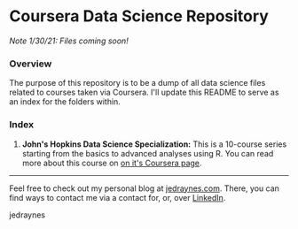 # Coursera Data Science Repository

*Note 1/30/21: Files coming soon!*

### Overview
The purpose of this repository is to be a dump of all data science files related to courses taken via Coursera. I'll update this README to serve as an index for the folders within.

### Index
1. **John's Hopkins Data Science Specialization:** This is a 10-course series starting from the basics to advanced analyses using R. You can read more about this course on [on it's Coursera page](https://www.coursera.org/specializations/jhu-data-science).


---
Feel free to check out my personal blog at [jedraynes.com](https://www.jedraynes.com). There, you can find ways to contact me via a contact for, or, over [LinkedIn](https://www.linkedin.com/in/jedraynes/).

jedraynes
